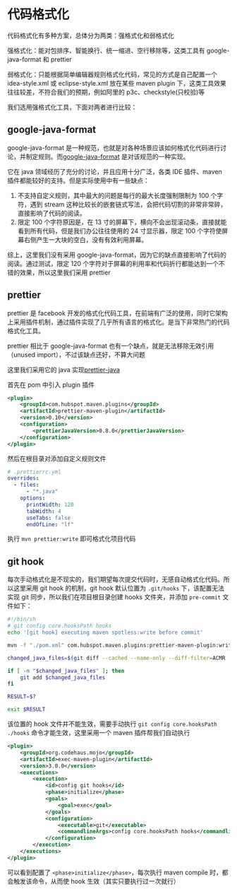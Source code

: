 # 代码格式化

代码格式化有多种方案，总体分为两类：强格式化和弱格式化

强格式化：能对包排序、智能换行、统一缩进、空行移除等，这类工具有 google-java-format 和 prettier

弱格式化：只能根据简单编辑器规则格式化代码，常见的方式是自己配置一个 idea-style.xml 或 eclipse-style.xml 放在某些 maven plugin 下，这类工具效果往往较差，不符合我们的预期，例如阿里的 p3c、checkstyle(只校验)等

我们选用强格式化工具，下面对两者进行比较：

## google-java-format

google-java-format 是一种规范，也就是对各种场景应该如何格式化代码进行讨论，并制定规则。而[google-java-format](https://github.com/google/google-java-format) 是对该规范的一种实现。

它在 java 领域经历了充分的讨论，并且应用十分广泛，各类 IDE 插件、maven 插件都能较好的支持。但是实际使用中有一些缺点：

1. 不支持自定义规则，其中最大的问题是每行的最大长度强制限制为 100 个字符，遇到 stream 这种比较长的嵌套链式写法，会把代码切割的非常非常碎，直接影响了代码的阅读。
2. 限定 100 个字符原因是，在 13 寸的屏幕下，横向不会出现滚动条，直接就能看到所有代码，但是我们办公往往使用的 24 寸显示器，限定 100 个字符使屏幕右侧产生一大块的空白，没有有效利用屏幕。

综上，这里我们没有采用 google-java-format，因为它的缺点直接影响了代码的阅读。通过测试，限定 120 个字符对于屏幕的利用率和代码折行都能达到一个不错的效果，所以这里我们采用 prettier

## prettier

prettier 是 facebook 开发的格式化代码工具，在前端有广泛的使用，同时它架构上采用插件机制，通过插件实现了几乎所有语言的格式化。是当下非常热门的代码格式化工具。

prettier 相比于 google-java-format 也有一个缺点，就是无法移除无效引用（unused import），不过该缺点还好，不算大问题

这里我们采用它的 java 实现[prettier-java](https://github.com/jhipster/prettier-java)

首先在 pom 中引入 plugin 插件

```xml
<plugin>
    <groupId>com.hubspot.maven.plugins</groupId>
    <artifactId>prettier-maven-plugin</artifactId>
    <version>0.10</version>
    <configuration>
        <prettierJavaVersion>0.8.0</prettierJavaVersion>
    </configuration>
</plugin>
```

然后在根目录对添加自定义规则文件

```yml
# .prettierrc.yml
overrides:
  - files:
      - "*.java"
    options:
      printWidth: 120
      tabWidth: 4
      useTabs: false
      endOfLine: "lf"
```

执行 `mvn prettier:write` 即可格式化项目代码

## git hook

每次手动格式化是不现实的，我们期望每次提交代码时，无感自动格式化代码。所以这里采用 git hook 的机制，git hook 默认位置为 `.git/hooks` 下，该配置无法实现 git 同步，所以我们在项目根目录创建 hooks 文件夹，并添加 `pre-commit` 文件如下：

```bash
#!/bin/sh
# git config core.hooksPath hooks
echo '[git hook] executing maven spotless:write before commit'

mvn -f "./pom.xml" com.hubspot.maven.plugins:prettier-maven-plugin:write

changed_java_files=$(git diff --cached --name-only --diff-filter=ACMR | grep ".*java$" )

if [ -n "$changed_java_files" ]; then
    git add $changed_java_files
fi

RESULT=$?

exit $RESULT
```

该位置的 hook 文件并不能生效，需要手动执行 `git config core.hooksPath ./hooks` 命令才能生效，这里采用一个 maven 插件帮我们自动执行

```xml
<plugin>
    <groupId>org.codehaus.mojo</groupId>
    <artifactId>exec-maven-plugin</artifactId>
    <version>3.0.0</version>
    <executions>
        <execution>
            <id>config git hooks</id>
            <phase>initialize</phase>
            <goals>
                <goal>exec</goal>
            </goals>
            <configuration>
                <executable>git</executable>
                <commandlineArgs>config core.hooksPath hooks</commandlineArgs>
            </configuration>
        </execution>
    </executions>
</plugin>
```

可以看到配置了 `<phase>initialize</phase>`，每次执行 maven compile 时，都会触发该命令，从而使 hook 生效（其实只要执行过一次就行）
